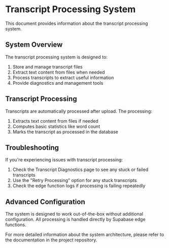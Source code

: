 
# Transcript Processing System

This document provides information about the transcript processing system.

## System Overview

The transcript processing system is designed to:

1. Store and manage transcript files
2. Extract text content from files when needed
3. Process transcripts to extract useful information
4. Provide diagnostics and management tools

## Transcript Processing

Transcripts are automatically processed after upload. The processing:

1. Extracts text content from files if needed
2. Computes basic statistics like word count
3. Marks the transcript as processed in the database

## Troubleshooting

If you're experiencing issues with transcript processing:

1. Check the Transcript Diagnostics page to see any stuck or failed transcripts
2. Use the "Retry Processing" option for any stuck transcripts
3. Check the edge function logs if processing is failing repeatedly

## Advanced Configuration

The system is designed to work out-of-the-box without additional configuration. All processing is handled directly by Supabase edge functions.

For more detailed information about the system architecture, please refer to the documentation in the project repository.
